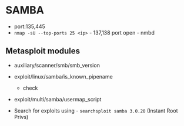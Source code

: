 # SAMBA

- port:135,445
- `nmap -sU --top-ports 25 <ip>` - 137,138 port open - nmbd

## Metasploit modules
- auxiliary/scanner/smb/smb_version
- exploit/linux/samba/is_known_pipename
	- check
- exploit/multi/samba/usermap_script

- Search for exploits using - `searchsploit samba 3.0.20` (Instant Root Privs)
